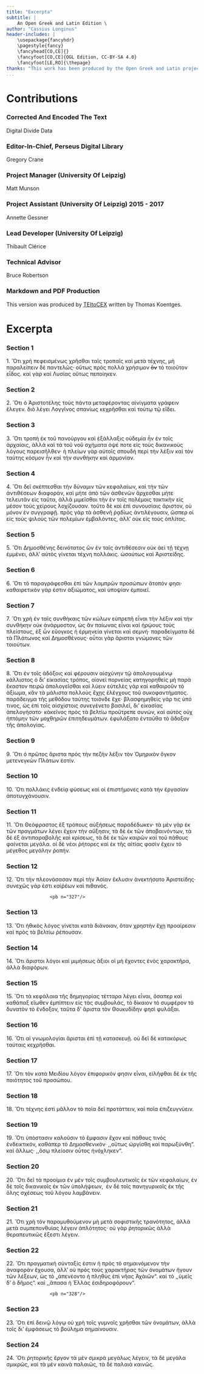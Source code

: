 ```yaml
---
title: "Excerpta"
subtitle: |
	An Open Greek and Latin Edition \ 
author: "Cassius Longinus"
header-includes: | 
	\usepackage{fancyhdr}
	\pagestyle{fancy}
	\fancyhead[CO,CE]{}
	\fancyfoot[CO,CE]{OGL Edition, CC-BY-SA 4.0}
	\fancyfoot[LE,RO]{\thepage}
thanks: "This work has been produced by the Open Greek and Latin project through the help of volunteers. See contributions for details."
...
```


# Contributions


### Corrected And Encoded The Text

Digital Divide Data  
  
### Editor-In-Chief, Perseus Digital Library

Gregory Crane  
  
### Project Manager (University Of Leipzig)

Matt Munson  
  
### Project Assistant (University Of Leipzig) 2015 - 2017

Annette Gessner  
  
### Lead Developer (University Of Leipzig)

Thibault Clérice  
  
### Technical Advisor

Bruce Robertson  
  
### Markdown and PDF Production

This version was produced by [TEItoCEX](https://github.com/ThomasK81/TEItoCEX) written by Thomas Koentges.

# Excerpta

### Section 1

<p>1. Ὅτι χρὴ πεφεισμένως χρῆσθαι ταῖς τροπαῖς καὶ μετὰ τέχνης, μὴ παραλείπειν
                        δὲ παντελῶς· οὕτως πρὸς πολλὰ χρήσιμον <del>ὂν</del> τὸ τοιοῦτον εἶδος. καὶ
                        γὰρ καὶ Λυσίας οὕτως πεποίηκεν.</p>
                    <lb n="5"/>


### Section 2

<p>2. Ὅτι ὁ Ἀριστοτέλης τοὺς πάντα μεταφέροντας αἰνίγματα γράφειν ἔλεγεν. διὸ
                        λέγει Λογγῖνος σπανίως κεχρῆσθαι καὶ τούτῳ τῷ εἴδει.</p>


### Section 3

<p>3. Ὅτι τροπὴ ἐκ τοῦ πανούργου καὶ ἐξάλλαξις οὐδεμία ἦν ἐν τοῖς ἀρχαίοις, ἀλλὰ
                        καὶ τὰ τοῦ νοῦ σχήματα <lb n="10"/> ὀψέ ποτε εἰς τοὺς δικανικοὺς λόγους
                        παρεισῆλθεν· ἡ πλείων γὰρ αὐτοῖς σπουδὴ περὶ τὴν λέξιν καὶ τὸν ταύτης κόσμον
                        ἦν καὶ τὴν συνθήκην καὶ ἁρμονίαν.</p>


### Section 4

<p>4. Ὅτι δεῖ σκέπτεσθαι τὴν δύναμιν τῶν κεφαλαίων, καὶ τὴν τῶν ἀντιθέσεων
                        διαφοράν, καὶ μήτε ἀπὸ τῶν <lb n="15"/> ἀσθενῶν ἄρχεσθαι μήτε τελευτᾶν εἰς
                        ταῦτα, ἀλλὰ μιμεῖσθαι τὴν ἐν τοῖς πολέμοις τακτικὴν εἰς μέσον τοὺς χείρους
                        λοχίζουσαν. τοῦτο δὲ καὶ ἐπὶ συνουσίαις ἄριστον, οὐ μόνον ἐν συγγραφῇ. πρὸς
                        γὰρ τὰ ἀσθενῆ ῥᾳδίως ἀντιλέγουσιν, ὥσπερ οἱ εἰς τοὺς ψιλοὺς τῶν πολεμίων <lb
                            n="20"/> ἐμβαλόντες, ἀλλʼ οὐκ εἰς τοὺς ὁπλίτας.</p>


### Section 5

<p>5. Ὅτι Δημοσθένης δεινότατος ὢν ἐν ταῖς ἀντιθέσεσιν οὐκ ἀεὶ τῇ τέχνῃ ἐμμένει,
                        ἀλλʼ αὐτὸς γίνεται τέχνη πολλάκις. ὡσαύτως καὶ Ἀριστείδης.</p>


### Section 6

<p>6. Ὅτι τὸ παραγράφεσθαι ἐπὶ τῶν λαμπρῶν προσώπων <lb n="25"/>
                        <pb n="326"/> ἄτοπόν φησι· καθαιρετικὸν γάρ ἐστιν ἀξιώματος, καὶ ὑποψίαν
                        ἐμποιεῖ.</p>


### Section 7

<p>7. Ὅτι χρὴ ἐν ταῖς συνθήκαις τῶν κώλων εὐπρεπῆ εἶναι τὴν λέξιν καὶ τὴν
                        συνθήκην οὐκ ἀνάρμοστον, ὡς <lb n="5"/> ἂν παίωνας εἶναι καὶ ἡρῴους τοὺς
                        πλείστους, ἐξ ὧν εὔογκος ἡ ἑρμηνεία γίνεται καὶ σεμνή· παραδείγματα δὲ τὰ
                        Πλάτωνος καὶ Δημοσθένους· οὗτοι γὰρ ἄριστοι γνώμονες τῶν τοιούτων.</p>


### Section 8

<p>8. Ὅτι ἐν τοῖς ἀδόξοις καὶ φέρουσιν αἰσχύνην τῷ <lb n="10"/> ἀπολογουμένῳ
                        κάλλιστος ὁ διʼ εἰκασίας τρόπος, οἱονεὶ πορνείας κατηγορηθεὶς μὴ παρὰ
                        ἕκαστον πειρῶ ἀπολογεῖσθαι καὶ λύειν εὐτελὲς γὰρ καὶ καθαιροῦν τὸ ἀξίωμα,
                        κἂν τὰ μάλιστα πολλοὺς ἔχῃς ἐλέγχους τοῦ συκοφαντήματος. παράδειγμα τῆς
                        μεθόδου ταύτης τοιόνδε ἔχε· <lb n="15"/> βλασφημηθεὶς γάρ τις ὑπό τινος, ὡς
                        ἐπὶ τοῖς αἰσχίστοις συνεγένετο βασιλεῖ, διʼ εἰκασίας ἀπελογήσατο· κἀκεῖνος
                        πρὸς τὰ βελτίω προὔτρεπε συνών, καὶ αὐτὸς οὐχ ἡπτόμην τῶν μοχθηρῶν
                        ἐπιτηδευμάτων. ἐφυλάξατο ἐνταῦθα τὸ ἄδοξον τῆς ἀπολογίας.</p>
                    <lb n="20"/>


### Section 9

<p>9. Ὅτι ὁ πρῶτος ἄριστα πρὸς τὴν πεζὴν λέξιν τὸν Ὁμηρικὸν ὄγκον μετενεγκὼν
                        Πλάτων ἐστίν.</p>


### Section 10

<p>10. Ὅτι πολλάκις ἐνδείᾳ φύσεως καὶ οἱ ἐπιστήμονες κατὰ τὴν ἐργασίαν
                        ἀποτυγχάνουσιν.</p>


### Section 11

<p>11. Ὅτι Θεόφραστος ἓξ τρόπους αὐξήσεως παραδέδωκεν· <lb n="25"/> τὰ μὲν γὰρ
                        ἐκ τῶν πραγμάτων λέγει ἔχειν τὴν αὔξησιν, τὰ δὲ ἐκ τῶν ἀποβαινόντων, τὰ δὲ
                        ἐξ ἀντιπαραβολῆς καὶ κρίσεως, τὰ δὲ ἐκ τῶν καιρῶν καὶ τοῦ πάθους φαίνεται
                        μεγάλα. οἱ δὲ νέοι ῥήτορες καὶ ἐκ τῆς αἰτίας φασὶν ἔχειν τὸ μέγεθος μεγάλην
                        ῥοπήν.</p>
                    <lb n="30"/>


### Section 12

<p>12. Ὅτι τὴν πλεονάσασαν περὶ τὴν Ἀσίαν ἔκλυσιν ἀνεκτήσατο Ἀριστείδης· συνεχῶς
                        γάρ ἐστι καὶῥέων καὶ πιθανός.</p>

                    <pb n="327"/>


### Section 13

<p>13. Ὅτι ἠθικὸς λόγος γίνεται κατὰ διάνοιαν, ὅταν χρηστὴν ἔχῃ προαίρεσιν καὶ
                        πρὸς τὰ βελτίω ῥέπουσαν.</p>


### Section 14

<p>14. Ὅτι ἄριστοι λόγοι καὶ μιμήσεως ἄξιοι οἱ μὴ ἔχοντες ἐνὸς χαρακτῆρα, ἀλλὰ
                        διαφόρων.</p>


### Section 15

<p>15. Ὅτι τὰ κεφάλαια τῆς δημηγορίας τέτταρα λέγει <lb n="5"/> εἶναι, ὅσαπερ
                        καὶ καθάπαξ εἴωθεν ἐμπίπτειν εἰς τὰς συμβουλάς, τὸ δίκαιον τὸ συμφέρον τὸ
                        δυνατὸν τὸ ἔνδοξον, ταῦτα δʼ ἄριστα τὸν Θουκυδίδην φησὶ φυλάξαι.</p>


### Section 16

<p>16. Ὅτι αἱ γνωμολογίαι ἄρισται ἐπὶ τῇ κατασκευῇ. οὐ δεῖ δὲ κατακόρως ταύταις
                        κεχρῆσθαι.</p>
                    <lb n="10"/>


### Section 17

<p>17. Ὅτι τὸν κατὰ Μειδίου λόγον ἐπιφορικόν φησιν εἶναι, εἰλῆφθαι δὲ ἑκ τῆς
                        ποιότητος τοῦ προσώπου.</p>


### Section 18

<p>18. Ὅτι τέχνης ἐστὶ μᾶλλον τὸ ποῖα δεῖ προτάττειν, καὶ ποῖα ἐπιζευγνύειν.</p>


### Section 19

<p>19. Ὅτι ὑπόστασιν καλοῦσιν τὸ ἔμφασιν ἔχον καὶ πάθους <lb n="15"/> τινὸς
                        ἐνδεικτικόν, καθάπερ τὸ Δημοσθενικόν· ,,οὕτως ὠργίσθη καὶ παρωξύνθη“. καὶ
                        ἄλλως· ,,ὅσῳ πλείοσιν οὗτος ἠνόχληκεν“.</p>


### Section 20

<p>20. Ὅτι δεῖ τὰ προοίμια ἐν μὲν τοῖς συμβουλευτικοῖς ἑκ τῶν κεφαλαίων, ἐν δὲ
                        τοῖς δικανικοῖς ἑκ τῶν ὑπολήψεων,  <lb n="20"/> ἐν δὲ τοῖς πανηγυρικοῖς ἐκ
                        τῆς ὅλης σχέσεως τοῦ λόγου λαμβάνειν.</p>


### Section 21

<p>21. Ὅτι χρὴ τὸν παραμυθούμενον μὴ μετὰ σοφιστικῆς τρανότητος, ἀλλὰ μετὰ
                        συμπεπονθυίας λέγειν ἁπλότητος· οὐ γὰρ ῥητορικῶς ἀλλὰ θεραπευτικῶς ἔξεστι
                        λέγειν.</p>
                    <lb n="25"/>


### Section 22

<p>22. Ὅτι πραγματικὴ σύνταξίς ἐστιν ἡ πρὸς τὸ σημαινόμενον τὴν ἀναφορὰν ἔχουσα,
                        ἀλλʼ οὐ πρὸς τοὺς χαρακτῆρας τῶν ὀνομάτων ἤγουν τῶν λέξεων, ὡς τὸ „ἀπενέοντο
                        ἡ πληθὺς ἐπὶ νῆας Ἀχὰιῶν“. καὶ τὸ ,,ὑμεῖς δʼ ὁ <lb n="30"/> δῆμος“. καὶ
                        ,,ἅπασα ἡ Ἑλλὰς ἐσιδηροφόρουν“.</p>

                    <pb n="328"/>


### Section 23

<p>23. Ὅτι ἐπὶ δεινῷ λόγῳ οὐ χρὴ τοῖς γυμνοῖς χρῆσθαι τῶν ὀνομάτων, ἀλλὰ τοῖς
                        διʼ ἐμφάσεως τὸ βούλημα σημαίνουσιν.</p>


### Section 24

<p>24. Ὅτι ῥητορικῆς ἔργον τὰ μὲν σμικρὰ μεγάλως λέγειν, τὰ δὲ μεγάλα σμικρῶς,
                        καὶ τὰ μὲν καινὰ παλαιῶς, <lb n="5"/> τὰ δὲ παλαιὰ καινῶς.</p>

